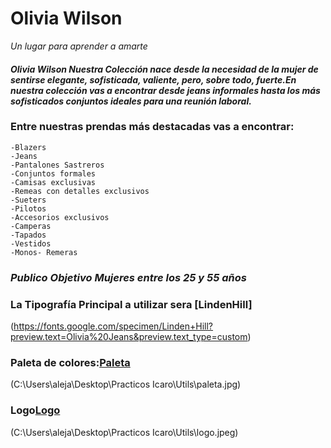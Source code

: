 # **Olivia Wilson**
*Un lugar para aprender a amarte*
#### ***Olivia Wilson  Nuestra Colección nace desde la necesidad de la mujer de sentirse elegante, sofisticada, valiente, pero, sobre todo, fuerte.En nuestra colección vas a encontrar desde jeans informales hasta los más sofisticados conjuntos ideales para una reunión laboral.***

### Entre nuestras prendas más destacadas vas a encontrar:
    
    -Blazers 
	-Jeans 
	-Pantalones Sastreros
	-Conjuntos formales
	-Camisas exclusivas
	-Remeas con detalles exclusivos
	-Sueters 
	-Pilotos
	-Accesorios exclusivos
    -Camperas
	-Tapados
	-Vestidos
    -Monos- Remeras


### *Publico Objetivo Mujeres entre los 25 y 55 años*

### La Tipografía Principal a utilizar sera [LindenHill]

 (https://fonts.google.com/specimen/Linden+Hill?preview.text=Olivia%20Jeans&preview.text_type=custom)

### Paleta de colores:[Paleta](https://colors.muz.li/palette/362a33/553344/856763/c49f9a/e0cccf)

(C:\Users\aleja\Desktop\Practicos Icaro\Utils\paleta.jpg)

### Logo[Logo](https://dribbble.com/shots/22261777-Olivia-Wilson?added_first_shot=true)
 
(C:\Users\aleja\Desktop\Practicos Icaro\Utils\logo.jpeg)